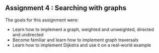## Assignment 4 : Searching with graphs 
The goals for this assignment were: 
- Learn how to implement a graph, weighted and unweighted, directed and undirected
- Become familiar and learn how to implement graph traversals
- Learn how to implement Dijkstra and use it on a real-world example
